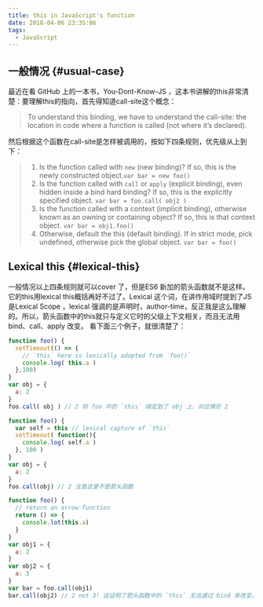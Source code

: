 ```yaml
---
title: this in JavaScript's function
date: 2018-04-06 23:35:06
tags: 
  - JavaScript
---
```


## 一般情况 {#usual-case}

最近在看 GitHub 上的一本书，You-Dont-Know-JS ，这本书讲解的this非常清楚：要理解this的指向，首先得知道call-site这个概念：
> To understand this binding, we have to understand the call-site: the location in code where a function is called (not where it’s declared).

然后根据这个函数在call-site是怎样被调用的，按如下四条规则，优先级从上到下：

> 1. Is the function called with `new` (new binding)? If so, this is the newly constructed object.`var bar = new foo()`
> 2. Is the function called with `call` or `apply` (explicit binding), even hidden inside a bind hard binding? If so, this is the explicitly specified object.
> `var bar = foo.call( obj2 )`
> 3. Is the function called with a context (implicit binding), otherwise known as an owning or containing object? If so, this is that context object.
> `var bar = obj1.foo()`
> 4. Otherwise, default the this (default binding). If in strict mode, pick undefined, otherwise pick the global object.
> `var bar = foo()`

## Lexical this {#lexical-this}

一般情况以上四条规则就可以cover 了，但是ES6 新加的箭头函数就不是这样。它的this用lexical this概括再好不过了。Lexical 这个词，在讲作用域时提到了JS 是Lexical Scope ，lexical 强调的是声明时，author-time，反正我是这么理解的。所以，箭头函数中的this就只与定义它时的父级上下文相关，而且无法用bind、call、apply 改变。 看下面三个例子，就很清楚了：

```JavaScript
function foo() {
  setTimeout(() => {
    // `this` here is lexically adopted from `foo()`
    console.log( this.a )
  },100)
}
var obj = {
  a: 2
}
foo.call( obj ) // 2 将 foo 中的 `this` 绑定到了 obj 上，对应情形 2
```

```JavaScript
function foo() {
  var self = this // lexical capture of `this`
  setTimeout( function(){
    console.log( self.a )
  }, 100 )
}
var obj = {
  a: 2
}
foo.call(obj) // 2 注意这里不是箭头函数
```

```JavaScript
function foo() {
  // return an arrow function
  return () => {
    console.lot(this.a)
  }
}
var obj1 = {
  a: 2
}
var obj2 = {
  a: 3
}
var bar = foo.call(obj1)
bar.call(obj2) // 2 not 3! 这证明了箭头函数中的 `this` 无法通过 bind 来改变。
```